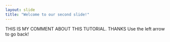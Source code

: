 ```yaml
---
layout: slide
title: "Welcome to our second slide!"
---
```

THIS IS MY COMMENT ABOUT THIS TUTORIAL. THANKS
Use the left arrow to go back!
